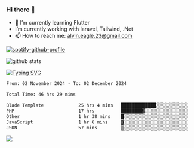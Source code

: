 ### Hi there 👋
- 🌱 I’m currently learning Flutter
-  I’m currently working with laravel, Tailwind, .Net
- 📫 How to reach me: alvin.eagle.23@gmail.com

[![spotify-github-profile](https://spotify-github-profile.kittinanx.com/api/view?uid=315eylfkgjr33p5izuoinfmy7xgq&cover_image=true&theme=default&show_offline=false&background_color=121212&interchange=true)](https://spotify-github-profile.kittinanx.com/api/view?uid=315eylfkgjr33p5izuoinfmy7xgq&redirect=true)

![github stats](https://github-readme-stats.vercel.app/api?username=alvnfaiz&show_icons=true)


[![Typing SVG](http://readme-typing-svg.herokuapp.com?font=Montserrat&color=%2336BCF7&duration=4000&center=true&lines=Alvin+Faiz;Fullstack+Developer;PHP%2C+Java%2C+Javascript%2C+Python;Laravel%2C+Vue%202%2C+Tailwind%2C+Bootstrap)](https://git.io/typing-svg)

<!--[![Alvnfaiz wakatime stats](https://github-readme-stats.vercel.app/api/wakatime?username=alvnfaiz&layout=compact&theme=dracula)](https://github.com/anuraghazra/github-readme-stats)

<!--START_SECTION:waka-->

```txt
From: 02 November 2024 - To: 02 December 2024

Total Time: 46 hrs 29 mins

Blade Template             25 hrs 4 mins   █████████████░░░░░░░░░░░░   52.09 %
PHP                        17 hrs          ████████▓░░░░░░░░░░░░░░░░   35.33 %
Other                      1 hr 38 mins    █░░░░░░░░░░░░░░░░░░░░░░░░   03.40 %
JavaScript                 1 hr 6 mins     ▓░░░░░░░░░░░░░░░░░░░░░░░░   02.29 %
JSON                       57 mins         ▒░░░░░░░░░░░░░░░░░░░░░░░░   01.98 %
```

<!--END_SECTION:waka-->

  <!-- Change the `github-readme-stats.anuraghazra1.vercel.app` to `github-readme-stats.vercel.app`  -->
  <img align="center" src="https://github-readme-stats.anuraghazra1.vercel.app/api/top-langs/?username=alvnfaiz&layout=compact" />
<!--
**alvnfaiz/alvnfaiz** is a ✨ _special_ ✨ repository because its `README.md` (this file) appears on your GitHub profile.

Here are some ideas to get you started:

- 🔭 I’m currently working on ...
- 🌱 I’m currently learning ...
- 👯 I’m looking to collaborate on ...
- 🤔 I’m looking for help with ...
- 💬 Ask me about ...
- 📫 How to reach me: ...
- 😄 Pronouns: ...
- ⚡ Fun fact: ...
-->

